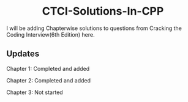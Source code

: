 <h1 align="center">CTCI-Solutions-In-CPP</h1>
I will be adding Chapterwise solutions to questions from Cracking the Coding Interview(6th Edition) here.

## Updates
Chapter 1: Completed and added

Chapter 2: Completed and added

Chapter 3: Not started
